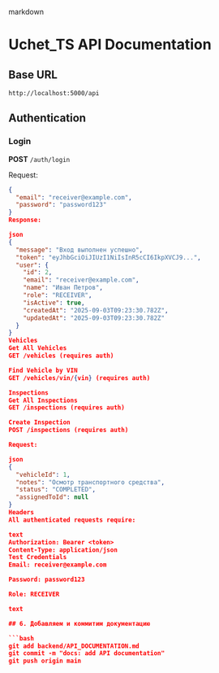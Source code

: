 markdown
# Uchet_TS API Documentation

## Base URL
`http://localhost:5000/api`

## Authentication

### Login
**POST** `/auth/login`

Request:
```json
{
  "email": "receiver@example.com",
  "password": "password123"
}
Response:

json
{
  "message": "Вход выполнен успешно",
  "token": "eyJhbGciOiJIUzI1NiIsInR5cCI6IkpXVCJ9...",
  "user": {
    "id": 2,
    "email": "receiver@example.com",
    "name": "Иван Петров",
    "role": "RECEIVER",
    "isActive": true,
    "createdAt": "2025-09-03T09:23:30.782Z",
    "updatedAt": "2025-09-03T09:23:30.782Z"
  }
}
Vehicles
Get All Vehicles
GET /vehicles (requires auth)

Find Vehicle by VIN
GET /vehicles/vin/{vin} (requires auth)

Inspections
Get All Inspections
GET /inspections (requires auth)

Create Inspection
POST /inspections (requires auth)

Request:

json
{
  "vehicleId": 1,
  "notes": "Осмотр транспортного средства",
  "status": "COMPLETED",
  "assignedToId": null
}
Headers
All authenticated requests require:

text
Authorization: Bearer <token>
Content-Type: application/json
Test Credentials
Email: receiver@example.com

Password: password123

Role: RECEIVER

text

## 6. Добавляем и коммитим документацию

```bash
git add backend/API_DOCUMENTATION.md
git commit -m "docs: add API documentation"
git push origin main
